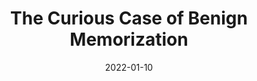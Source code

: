 ---
title: "The Curious Case of Benign Memorization"
collection: publications
permalink: https://arxiv.org/abs/2210.14019
date: 2022-01-10
venue: 'arXiv preprint arXiv:2210.14019'
citation: 'Anagnostidis, S., Bachmann, G., Noci, L., & Hofmann, T. (2022). The Curious Case of Benign Memorization. arXiv preprint arXiv:2210.14019.'
---